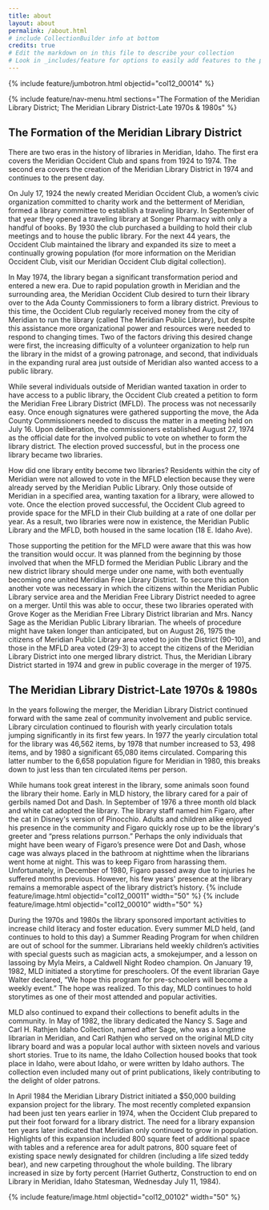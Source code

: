 ```yaml
---
title: about
layout: about
permalink: /about.html
# include CollectionBuilder info at bottom
credits: true
# Edit the markdown on in this file to describe your collection
# Look in _includes/feature for options to easily add features to the page
---
```


{% include feature/jumbotron.html objectid="col12_00014" %} 

{% include feature/nav-menu.html sections="The Formation of the Meridian Library District; The Meridian Library District-Late 1970s & 1980s" %}

## The Formation of the Meridian Library District

There are two eras in the history of libraries in Meridian, Idaho. The first era covers the Meridian Occident Club and spans from 1924 to 1974. The second era covers the creation of the Meridian Library District in 1974 and continues to the present day. 

On July 17, 1924 the newly created Meridian Occident Club, a women’s civic organization committed to charity work and the betterment of Meridian, formed a library committee to establish a traveling library. In September of that year they opened a traveling library at Songer Pharmacy with only a handful of books. By 1930 the club purchased a building to hold their club meetings and to house the public library. For the next 44 years, the Occident Club maintained the library and expanded its size to meet a continually growing population (for more information on the Meridian Occident Club, visit our Meridian Occident Club digital collection). 

In May 1974, the library began a significant transformation period and entered a new era. Due to rapid population growth in Meridian and the surrounding area, the Meridian Occident Club desired to turn their library over to the Ada County Commissioners to form a library district. Previous to this time, the Occident Club regularly received money from the city of Meridian to run the library (called The Meridian Public Library), but despite this assistance more organizational power and resources were needed to respond to changing times. Two of the factors driving this desired change were first, the increasing difficulty of a volunteer organization to help run the library in the midst of a growing patronage, and second, that individuals in the expanding rural area just outside of Meridian also wanted access to a public library. 

While several individuals outside of Meridian wanted taxation in order to have access to a public library, the Occident Club created a petition to form the Meridian Free Library District (MFLD). The process was not necessarily easy. Once enough signatures were gathered supporting the move, the Ada County Commissioners needed to discuss the matter in a meeting held on July 16.  Upon deliberation, the commissioners established August 27, 1974 as the official date for the involved public to vote on whether to form the library district. The election proved successful, but in the process one library became two libraries. 

How did one library entity become two libraries? Residents within the city of Meridian were not allowed to vote in the MFLD election because they were already served by the Meridian Public Library. Only those outside of Meridian in a specified area, wanting taxation for a library, were allowed to vote. Once the election proved successful, the Occident Club agreed to provide space for the MFLD in their Club building at a rate of one dollar per year. As a result, two libraries were now in existence, the Meridian Public Library and the MFLD, both housed in the same location (18 E. Idaho Ave). 

Those supporting the petition for the MFLD were aware that this was how the transition would occur. It was planned from the beginning by those involved that when the MFLD formed the Meridian Public Library and the new district library should merge under one name, with both eventually becoming one united Meridian Free Library District. To secure this action another vote was necessary in which the citizens within the Meridian Public Library service area and the Meridian Free Library District needed to agree on a merger. Until this was able to occur, these two libraries operated with Grove Koger as the Meridian Free Library District librarian and Mrs. Nancy Sage as the Meridian Public Library librarian. The wheels of procedure might have taken longer than anticipated, but on August 26, 1975 the citizens of Meridian Public Library area voted to join the District (90-10), and those in the MFLD area voted (29-3) to accept the citizens of the Meridian Library District into one merged library district. Thus, the Meridian Library District started in 1974 and grew in public coverage in the merger of 1975. 

## The Meridian Library District-Late 1970s & 1980s

In the years following the merger, the Meridian Library District continued forward with the same zeal of community involvement and public service. Library circulation continued to flourish with yearly circulation totals jumping significantly in its first few years. In 1977 the yearly circulation total for the library was 46,562 items, by 1978 that number increased to 53, 498 items, and by 1980 a significant 65,080 items circulated. Comparing this latter number to the 6,658 population figure for Meridian in 1980, this breaks down to just less than ten circulated items per person. 

While humans took great interest in the library, some animals soon found the library their home. Early in MLD history, the library cared for  a pair of gerbils named Dot and Dash. In September of 1976 a three month old black and white cat adopted the library. The library staff named him Figaro, after the cat in Disney's version of Pinocchio. Adults and children alike enjoyed his presence in the community and Figaro quickly rose up to be the library's greeter and “press relations purrson.” Perhaps the only individuals that might have been weary of Figaro’s presence were Dot and Dash, whose cage was always placed in the bathroom at nighttime when the librarians went home at night. This was to keep Figaro from harassing them. Unfortunately, in December of 1980, Figaro passed away due to injuries he suffered months previous. However, his few years' presence at the library remains a memorable aspect of the library district’s history. {% include feature/image.html objectid="col12_00011" width="50" %} {% include feature/image.html objectid="col12_00010" width="50" %}

During the 1970s and 1980s the library sponsored important activities to increase child literacy and foster education. Every summer MLD held, (and continues to hold to this day) a Summer Reading Program for when children are out of school for the summer. Librarians held weekly children’s activities with special guests such as magician acts, a smokejumper, and a lesson on lassoing by Myla Meirs, a Caldwell Night Rodeo champion. On January 19, 1982, MLD initiated a storytime for preschoolers. Of the event librarian Gaye Walter declared, “We hope this program for pre-schoolers will become a weekly event.” The hope was realized. To this day, MLD continues to hold storytimes as one of their most attended and popular activities. 

MLD also continued to expand their collections to benefit adults in the community. In May of 1982, the library dedicated the Nancy S. Sage and Carl H. Rathjen Idaho Collection, named after Sage, who was a longtime librarian in Meridian, and Carl Rathjen who served on the original MLD city library board and was a popular local author with sixteen novels and various short stories. True to its name, the Idaho Collection housed books that took place in Idaho, were about Idaho, or were written by Idaho authors. The collection even included many out of print publications, likely contributing to the delight of older patrons. 

In April 1984 the Meridian Library District initiated a $50,000 building expansion project for the library. The most recently completed expansion had been just ten years earlier in 1974, when the Occident Club prepared to put their foot forward for a library district. The need for a library expansion ten years later indicated that Meridian only continued to grow in population. Highlights of this expansion included 800 square feet of additional space with tables and a reference area for adult patrons, 800 square feet of existing space newly designated for children (including a life sized teddy bear), and new carpeting throughout the whole building. The library increased in size by forty percent (Harriet Guthertz, Construction to end on Library in Meridian, Idaho Statesman, Wednesday July 11, 1984). 

{% include feature/image.html objectid="col12_00102" width="50" %} 


